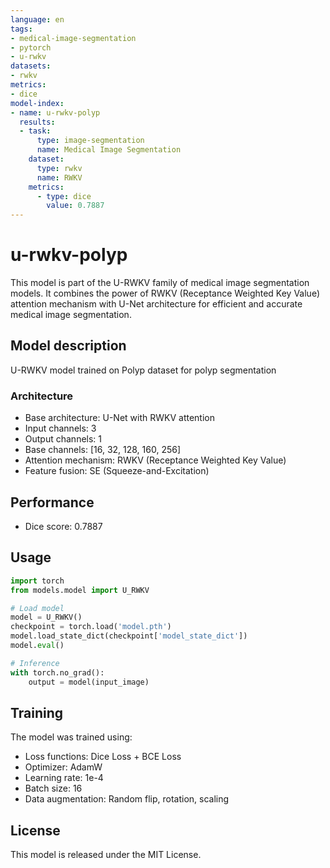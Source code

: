 ```yaml
---
language: en
tags:
- medical-image-segmentation
- pytorch
- u-rwkv
datasets:
- rwkv
metrics:
- dice
model-index:
- name: u-rwkv-polyp
  results:
  - task: 
      type: image-segmentation
      name: Medical Image Segmentation
    dataset:
      type: rwkv
      name: RWKV
    metrics:
      - type: dice
        value: 0.7887
---
```


# u-rwkv-polyp

This model is part of the U-RWKV family of medical image segmentation models. It combines the power of RWKV (Receptance Weighted Key Value) attention mechanism with U-Net architecture for efficient and accurate medical image segmentation.

## Model description

U-RWKV model trained on Polyp dataset for polyp segmentation

### Architecture

- Base architecture: U-Net with RWKV attention
- Input channels: 3
- Output channels: 1
- Base channels: [16, 32, 128, 160, 256]
- Attention mechanism: RWKV (Receptance Weighted Key Value)
- Feature fusion: SE (Squeeze-and-Excitation)

## Performance

- Dice score: 0.7887

## Usage

```python
import torch
from models.model import U_RWKV

# Load model
model = U_RWKV()
checkpoint = torch.load('model.pth')
model.load_state_dict(checkpoint['model_state_dict'])
model.eval()

# Inference
with torch.no_grad():
    output = model(input_image)
```

## Training

The model was trained using:
- Loss functions: Dice Loss + BCE Loss
- Optimizer: AdamW
- Learning rate: 1e-4
- Batch size: 16
- Data augmentation: Random flip, rotation, scaling

## License

This model is released under the MIT License.
